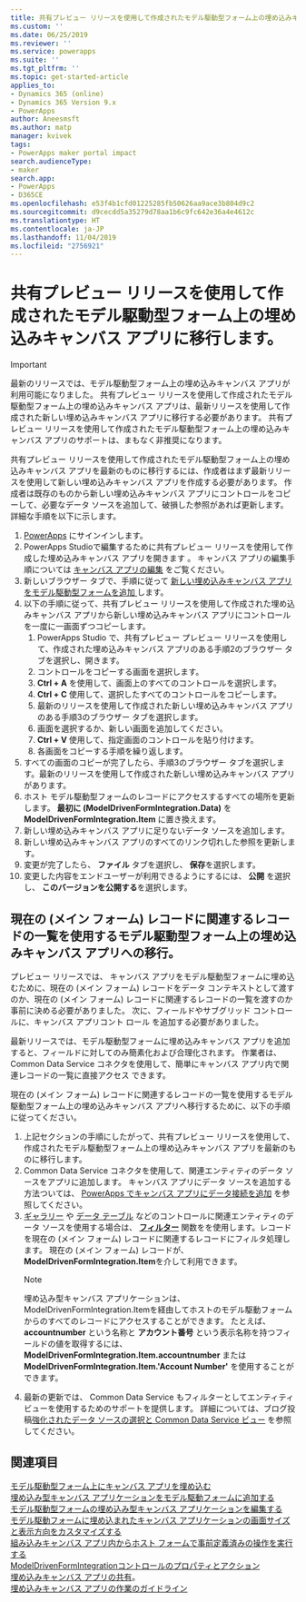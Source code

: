 ```yaml
---
title: 共有プレビュー リリースを使用して作成されたモデル駆動型フォーム上の埋め込みキャンバス アプリへの移行 | MicrosoftDocs
ms.custom: ''
ms.date: 06/25/2019
ms.reviewer: ''
ms.service: powerapps
ms.suite: ''
ms.tgt_pltfrm: ''
ms.topic: get-started-article
applies_to:
- Dynamics 365 (online)
- Dynamics 365 Version 9.x
- PowerApps
author: Aneesmsft
ms.author: matp
manager: kvivek
tags:
- PowerApps maker portal impact
search.audienceType:
- maker
search.app:
- PowerApps
- D365CE
ms.openlocfilehash: e53f4b1cfd01225285fb50626aa9ace3b804d9c2
ms.sourcegitcommit: d9cecdd5a35279d78aa1b6c9fc642e36a4e4612c
ms.translationtype: HT
ms.contentlocale: ja-JP
ms.lasthandoff: 11/04/2019
ms.locfileid: "2756921"
---
```

# <a name="migrate-embedded-canvas-apps-on-model-driven-forms-created-using-the-public-preview-release"></a>共有プレビュー リリースを使用して作成されたモデル駆動型フォーム上の埋め込みキャンバス アプリに移行します。
> [!IMPORTANT]
> 最新のリリースでは、モデル駆動型フォーム上の埋め込みキャンバス アプリが利用可能になりました。 共有プレビュー リリースを使用して作成されたモデル駆動型フォーム上の埋め込みキャンバス アプリは、最新リリースを使用して作成された新しい埋め込みキャンバス アプリに移行する必要があります。
> 共有プレビュー リリースを使用して作成されたモデル駆動型フォーム上の埋め込みキャンバス アプリのサポートは、まもなく非推奨になります。 

共有プレビュー リリースを使用して作成されたモデル駆動型フォーム上の埋め込みキャンバス アプリを最新のものに移行するには、作成者はまず最新リリースを使用して新しい埋め込みキャンバス アプリを作成する必要があります。 作成者は既存のものから新しい埋め込みキャンバス アプリにコントロールをコピーして、必要なデータ ソースを追加して、破損した参照があれば更新します。 詳細な手順を以下に示します。

1. [PowerApps](https://make.powerapps.com/?utm_source=padocs&utm_medium=linkinadoc&utm_campaign=referralsfromdoc) にサインインします。
2. PowerApps Studioで編集するために共有プレビュー リリースを使用して作成した埋め込みキャンバス アプリを開きます 。 キャンバス アプリの編集手順については [キャンバス アプリの編集](../canvas-apps/edit-app.md) をご覧ください。
3. 新しいブラウザー タブで、手順に従って [新しい埋め込みキャンバス アプリをモデル駆動型フォームを追加 ](embedded-canvas-app-add-classic-designer.md) します。
4. 以下の手順に従って、共有プレビュー リリースを使用して作成された埋め込みキャンバス アプリから新しい埋め込みキャンバス アプリにコントロールを一度に一画面ずつコピーします。
    1. PowerApps Studio で、共有プレビュー プレビュー リリースを使用して、作成された埋め込みキャンバス アプリのある手順2のブラウザー タブを選択し、開きます。
    2. コントロールをコピーする画面を選択します。
    3. **Ctrl + A** を使用して、画面上のすべてのコントロールを選択します。
    4. **Ctrl + C** 使用して、選択したすべてのコントロールをコピーします。
    5. 最新のリリースを使用して作成された新しい埋め込みキャンバス アプリのある手順3のブラウザー タブを選択します。
    6. 画面を選択するか、新しい画面を追加してください。
    7. **Ctrl + V** 使用して、指定画面のコントロールを貼り付けます。
    8. 各画面をコピーする手順を繰り返します。
5. すべての画面のコピーが完了したら、手順3のブラウザー タブを選択します。最新のリリースを使用して作成された新しい埋め込みキャンバス アプリがあります。
6. ホスト モデル駆動型フォームのレコードにアクセスするすべての場所を更新します。 **最初に (ModelDrivenFormIntegration.Data)** を **ModelDrivenFormIntegration.Item** に置き換えます。
7. 新しい埋め込みキャンバス アプリに足りないデータ ソースを追加します。
8. 新しい埋め込みキャンバス アプリのすべてのリンク切れした参照を更新します。 
9. 変更が完了したら、 **ファイル** タブを選択し、 **保存**を選択します。
10. 変更した内容をエンドユーザーが利用できるようにするには、 **公開** を選択し、 **このバージョンを公開する**を選択します。

## <a name="migrating-embedded-canvas-apps-on-model-driven-forms-that-use-a-list-of-records-related-to-the-current-main-form-record"></a>現在の (メイン フォーム) レコードに関連するレコードの一覧を使用するモデル駆動型フォーム上の埋め込みキャンバス アプリへの移行。

プレビュー リリースでは、 キャンバス アプリをモデル駆動型フォームに埋め込むために、現在の (メイン フォーム) レコードをデータ コンテキストとして渡すのか、現在の (メイン フォーム) レコードに関連するレコードの一覧を渡すのか事前に決める必要がありました。 次に、フィールドやサブグリッド コントロールに、キャンバス アプリコント ロール を追加する必要がありました。

最新リリースでは、モデル駆動型フォームに埋め込みキャンバス アプリを追加すると、フィールドに対してのみ簡素化および合理化されます。 作業者は、 Common Data Service コネクタを使用して、簡単にキャンバス アプリ内で関連レコードの一覧に直接アクセス できます。 

現在の (メイン フォーム) レコードに関連するレコードの一覧を使用するモデル駆動型フォーム上の埋め込みキャンバス アプリへ移行するために、以下の手順に従ってください。

1. 上記セクションの手順にしたがって、共有プレビュー リリースを使用して、作成されたモデル駆動型フォーム上の埋め込みキャンバス アプリを最新のものに移行します。
2. Common Data Service コネクタを使用して、関連エンティティのデータ ソースをアプリに追加します。 キャンバス アプリにデータ ソースを追加する方法ついては、 [PowerApps でキャンバス アプリにデータ接続を追加](../canvas-apps/add-data-connection.md) を参照してください。
3. [ギャラリー](../canvas-apps/controls/control-gallery.md) や [データ テーブル](../canvas-apps/controls/control-data-table.md) などのコントロールに関連エンティティのデータ ソースを使用する場合は、 **[フィルター](../canvas-apps/functions/function-filter-lookup.md)** 関数をを使用します。レコードを現在の (メイン フォーム) レコードに関連するレコードにフィルタ処理します。 現在の (メイン フォーム) レコードが、**ModelDrivenFormIntegration.Item**を介して利用できます。
    > [!NOTE]
    > 埋め込み型キャンバス アプリケーションは、ModelDrivenFormIntegration.Itemを経由してホストのモデル駆動フォームからのすべてのレコードにアクセスすることができます。 たとえば、**accountnumber** という名称と **アカウント番号** という表示名称を持つフィールドの値を取得するには、 **ModelDrivenFormIntegration.Item.accountnumber** または **ModelDrivenFormIntegration.Item.'Account Number'** を使用することができます。
4. 最新の更新では、 Common Data Service もフィルターとしてエンティティ ビューを使用するためのサポートを提供します。 詳細については、ブログ投稿[強化されたデータ ソースの選択と Common Data Service ビュー](https://powerapps.microsoft.com/blog/improved-data-source-selection-and-common-data-service-views/) を参照してください。 

## <a name="see-also"></a>関連項目
[モデル駆動型フォーム上にキャンバス アプリを埋め込む](embed-canvas-app-in-form.md) <br />
[埋め込み型キャンバス アプリケーションをモデル駆動フォームに追加する](embedded-canvas-app-add-classic-designer.md) <br />
[モデル駆動型フォームの埋め込み型キャンバス アプリケーションを編集する](embedded-canvas-app-edit-classic-designer.md) <br />
[モデル駆動フォームに埋め込まれたキャンバス アプリケーションの画面サイズと表示方向をカスタマイズする](embedded-canvas-app-customize-screen.md) <br />
[組み込みキャンバス アプリ内からホスト フォームで事前定義済みの操作を実行する](embedded-canvas-app-actions.md) <br />
[ModelDrivenFormIntegrationコントロールのプロパティとアクション](embedded-canvas-app-properties-actions.md) <br />
[埋め込みキャンバス アプリの共有](share-embedded-canvas-app.md)。 <br />
[埋め込みキャンバス アプリの作業のガイドライン](embedded-canvas-app-guidelines.md) <br />
